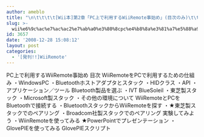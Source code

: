 ```yaml
---
author: ameblo
title: "\n\t\t\t\t[Wii本]第2章「PC上で利用するWiiRemote事始め」(目次のみ)\t\t"
slug: >-
  wii%e6%9c%ac%e7%ac%ac2%e7%ab%a0%e3%80%8cpc%e4%b8%8a%e3%81%a7%e5%88%a9%e7%94%a8%e3%81%99%e3%82%8bwiiremote%e4%ba%8b%e5%a7%8b%e3%82%81%e3%80%8d%e7%9b%ae%e6%ac%a1%e3%81%ae%e3%81%bf
id: 3657
date: '2008-12-28 15:08:12'
layout: post
categories:
  - '[発刊!!]WiiRemote'
---
```


PC上で利用するWiiRemote事始め 目次 WiiRemoteをPCで利用するための仕組み ・WindowsPC ・Bluetoothホストアダプタとスタック ・HIDクラス ・API ・アプリケーション／ツール Bluetooth製品を選ぶ ・IVT BlueSoleil ・東芝製スタック ・Microsoft製スタック ・その他の環境について WiiRemoteとPCをBluetoothで接続する ・BluetoothスタックからWiiRemoteを探す ・★東芝製スタックでのペアリング ・Broadcom社製スタックでのペアリング 実験してみよう ・WiinRemoteを使ってみる ★PowerPointでプレゼンテーション ・GlovePIEを使ってみる GlovePIEスクリプト